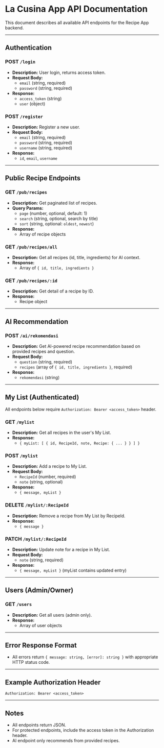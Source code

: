 # La Cusina App API Documentation

This document describes all available API endpoints for the Recipe App backend.

---

## Authentication

### POST `/login`
- **Description:** User login, returns access token.
- **Request Body:**
  - `email` (string, required)
  - `password` (string, required)
- **Response:**
  - `access_token` (string)
  - `user` (object)

### POST `/register`
- **Description:** Register a new user.
- **Request Body:**
  - `email` (string, required)
  - `password` (string, required)
  - `username` (string, required)
- **Response:**
  - `id`, `email`, `username`

---

## Public Recipe Endpoints

### GET `/pub/recipes`
- **Description:** Get paginated list of recipes.
- **Query Params:**
  - `page` (number, optional, default: 1)
  - `search` (string, optional, search by title)
  - `sort` (string, optional: `oldest`, `newest`)
- **Response:**
  - Array of recipe objects

### GET `/pub/recipes/all`
- **Description:** Get all recipes (id, title, ingredients) for AI context.
- **Response:**
  - Array of `{ id, title, ingredients }`

### GET `/pub/recipes/:id`
- **Description:** Get detail of a recipe by ID.
- **Response:**
  - Recipe object

---

## AI Recommendation

### POST `/ai/rekomendasi`
- **Description:** Get AI-powered recipe recommendation based on provided recipes and question.
- **Request Body:**
  - `question` (string, required)
  - `recipes` (array of `{ id, title, ingredients }`, required)
- **Response:**
  - `rekomendasi` (string)

---

## My List (Authenticated)
All endpoints below require `Authorization: Bearer <access_token>` header.

### GET `/mylist`
- **Description:** Get all recipes in the user's My List.
- **Response:**
  - `{ myList: [ { id, RecipeId, note, Recipe: { ... } } ] }`

### POST `/mylist`
- **Description:** Add a recipe to My List.
- **Request Body:**
  - `RecipeId` (number, required)
  - `note` (string, optional)
- **Response:**
  - `{ message, myList }`

### DELETE `/mylist/:RecipeId`
- **Description:** Remove a recipe from My List by RecipeId.
- **Response:**
  - `{ message }`

### PATCH `/mylist/:RecipeId`
- **Description:** Update note for a recipe in My List.
- **Request Body:**
  - `note` (string, required)
- **Response:**
  - `{ message, myList }` (myList contains updated entry)

---

## Users (Admin/Owner)

### GET `/users`
- **Description:** Get all users (admin only).
- **Response:**
  - Array of user objects

---

## Error Response Format
- All errors return `{ message: string, [error]: string }` with appropriate HTTP status code.

---

## Example Authorization Header
```
Authorization: Bearer <access_token>
```

---

## Notes
- All endpoints return JSON.
- For protected endpoints, include the access token in the Authorization header.
- AI endpoint only recommends from provided recipes.
